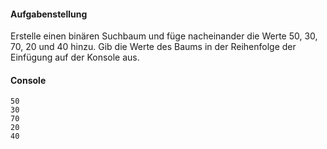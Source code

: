 #### Aufgabenstellung

Erstelle einen binären Suchbaum und füge nacheinander die Werte 50, 30, 70, 20 und 40 hinzu.
Gib die Werte des Baums in der Reihenfolge der Einfügung auf der Konsole aus.

#### Console
```
50
30
70
20
40
```
